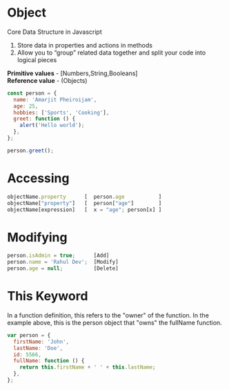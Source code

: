 # Object


Core Data Structure in Javascript

1. Store data in properties and actions in methods
2. Allow you to “group” related data together and split your code into logical pieces

**Primitive values** - [Numbers,String,Booleans]<br/> **Reference value** - (Objects)

```js title="Object"
const person = {
  name: 'Amarjit Pheiroijam',
  age: 25,
  hobbies: ['Sports', 'Cooking'],
  greet: function () {
    alert('Hello world');
  },
};

person.greet();
```

# Accessing 

```js
objectName.property      [  person.age           ]
objectName["property"]   [  person["age"]        ]
objectName[expression]   [  x = "age"; person[x] ]
```

# Modifying 

```js
person.isAdmin = true;      [Add]
person.name = 'Rahul Dev';  [Modify]
person.age = null;          [Delete]
```

# This Keyword

In a function definition, this refers to the "owner" of the function. In the example above, this is the person object that "owns" the fullName function.

```js
var person = {
  firstName: 'John',
  lastName: 'Doe',
  id: 5566,
  fullName: function () {
    return this.firstName + ' ' + this.lastName;
  },
};
```
